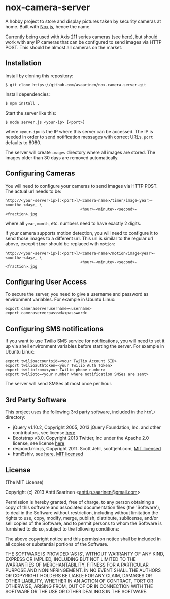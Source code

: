 nox-camera-server
============

A hobby project to store and display pictures taken by security cameras at home. Built with <a href="https://github.com/asaarinen/nox.js">Nox.js</a>, hence the name.

Currently being used with Axis 211 series cameras (see <a href="http://www.axis.com/products/cam_211/">here</a>), but should work with any IP cameras that can be configured to send images via HTTP POST. This should be almost all cameras on the market.

Installation
--

Install by cloning this repository:

```
$ git clone https://github.com/asaarinen/nox-camera-server.git
```

Install dependencies:

```
$ npm install .
```

Start the server like this:

```
$ node server.js <your-ip> [<port>]
```

where `<your-ip>` is the IP where this server can be accessed. The IP is needed in order to send notification messages with correct URLs. `port` defaults to 8080.

The server will create `images` directory where all images are stored. The images older than 30 days are removed automatically.

Configuring Cameras
--

You will need to configure your cameras to send images via HTTP POST. The actual url needs to be:

```
http://<your-server-ip>[:<port>]/<camera-name>/timer/image<year>-<month>-<day>_ \
                                 <hour>-<minute>-<second>-<fraction>.jpg
```

where all `year`, `month`, etc. numbers need to have exactly 2 digits.

If your camera supports motion detection, you will need to configure it to send those images to a different url. This url is similar to the regular url above, except `timer` should be replaced with `motion`:

```
http://<your-server-ip>[:<port>]/<camera-name>/motion/image<year>-<month>-<day>_ \
                                 <hour>-<minute>-<second>-<fraction>.jpg
```

Configuring User Access
--

To secure the server, you need to give a username and password as environment variables. For example in Ubuntu Linux:

```
export cameraserverusername=<username>
export cameraserverpasswd=<password>
```

Configuring SMS notifications
--

If you want to use <a href="http://www.twilio.com">Twilio</a> SMS service for notifications, you will need to set it up via shell environment variables before starting the server. For example in Ubuntu Linux:

```
export twilioaccountsid=<your Twilio Account SID>
export twilioauthtoken=<your Twilio Auth Token>
export twiliofrom=<your Twilio phone number>
export twilioto=<your number where notification SMSes are sent>
```

The server will send SMSes at most once per hour.

3rd Party Software
--

This project uses the following 3rd party software, included in the `html/` directory:

- jQuery v1.10.2, Copyright 2005, 2013 jQuery Foundation, Inc. and other contributors, see license <a href="http://jquery.org/license">here</a>
- Bootstrap v3.0, Copyright 2013 Twitter, Inc under the Apache 2.0 license, see license <a href="https://github.com/twbs/bootstrap/blob/master/LICENSE">here</a>
- respond.min.js, Copyright 2011: Scott Jehl, scottjehl.com, <a href="http://opensource.org/licenses/mit-license.php">MIT licensed</a>
- html5shiv, see <a href="https://code.google.com/p/html5shiv/">here</a>, <a href="http://opensource.org/licenses/mit-license.php">MIT licensed</a>

License
--

(The MIT License)

Copyright (c) 2013 Antti Saarinen &lt;antti.p.saarinen@gmail.com&gt;

Permission is hereby granted, free of charge, to any person obtaining a copy of this software and associated documentation files (the 'Software'), to deal in the Software without restriction, including without limitation the rights to use, copy, modify, merge, publish, distribute, sublicense, and/or sell copies of the Software, and to permit persons to whom the Software is furnished to do so, subject to the following conditions:

The above copyright notice and this permission notice shall be included in all copies or substantial portions of the Software.

THE SOFTWARE IS PROVIDED 'AS IS', WITHOUT WARRANTY OF ANY KIND, EXPRESS OR IMPLIED, INCLUDING BUT NOT LIMITED TO THE WARRANTIES OF MERCHANTABILITY, FITNESS FOR A PARTICULAR PURPOSE AND NONINFRINGEMENT. IN NO EVENT SHALL THE AUTHORS OR COPYRIGHT HOLDERS BE LIABLE FOR ANY CLAIM, DAMAGES OR OTHER LIABILITY, WHETHER IN AN ACTION OF CONTRACT, TORT OR OTHERWISE, ARISING FROM, OUT OF OR IN CONNECTION WITH THE SOFTWARE OR THE USE OR OTHER DEALINGS IN THE SOFTWARE.
